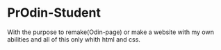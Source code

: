 # PrOdin-Student
With the purpose to remake(Odin-page) or make a website with my own abilities and all of this only whith html and css.